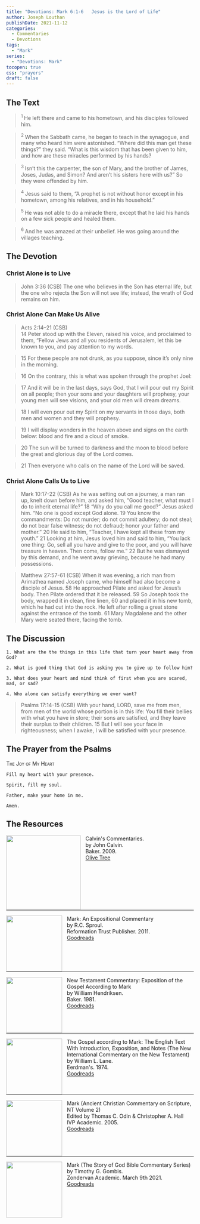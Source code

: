 ```yaml
---
title: "Devotions: Mark 6:1-6	Jesus is the Lord of Life"
author: Joseph Louthan
publishDate: 2021-11-12
categories:
  - Commentaries
  - Devotions
tags:
  - "Mark"
series:
  - "Devotions: Mark"
tocopen: true
css: "prayers"
draft: false
---
```

## The Text

><sup> 1 </sup> He left there and came to his hometown, and his disciples followed him. 

><sup> 2 </sup> When the Sabbath came, he began to teach in the synagogue, and many who heard him were astonished. “Where did this man get these things?” they said. “What is this wisdom that has been given to him, and how are these miracles performed by his hands? 

><sup> 3 </sup> Isn’t this the carpenter, the son of Mary, and the brother of James, Joses, Judas, and Simon? And aren’t his sisters here with us?” So they were offended by him. 

><sup> 4 </sup> Jesus said to them, “A prophet is not without honor except in his hometown, among his relatives, and in his household.” 

><sup> 5 </sup> He was not able to do a miracle there, except that he laid his hands on a few sick people and healed them. 

><sup> 6 </sup> And he was amazed at their unbelief. He was going around the villages teaching.

## The Devotion

### Christ Alone is to Live

>John 3:36 (CSB) The one who believes in the Son has eternal life, but the one who rejects the Son will not see life; instead, the wrath of God remains on him.

### Christ Alone Can Make Us Alive

>Acts 2:14–21 (CSB)  
> 14  Peter stood up with the Eleven, raised his voice, and proclaimed to them, “Fellow Jews and all you residents of Jerusalem, let this be known to you, and pay attention to my words. 

> 15  For these people are not drunk, as you suppose, since it’s only nine in the morning. 

> 16  On the contrary, this is what was spoken through the prophet Joel: 

> 17  And it will be in the last days, says God, that I will pour out my Spirit on all people; then your sons and your daughters will prophesy, your young men will see visions, and your old men will dream dreams. 

> 18  I will even pour out my Spirit on my servants in those days, both men and women and they will prophesy. 

> 19  I will display wonders in the heaven above and signs on the earth below: blood and fire and a cloud of smoke. 

> 20  The sun will be turned to darkness and the moon to blood before the great and glorious day of the Lord comes. 

> 21  Then everyone who calls on the name of the Lord will be saved.

### Christ Alone Calls Us to Live

>Mark 10:17-22 (CSB) As he was setting out on a journey, a man ran up, knelt down before him, and asked him, “Good teacher, what must I do to inherit eternal life?”
18 “Why do you call me good?” Jesus asked him. “No one is good except God alone. 19 You know the commandments: Do not murder; do not commit adultery; do not steal; do not bear false witness; do not defraud; honor your father and mother.”
20 He said to him, “Teacher, I have kept all these from my youth.”
21 Looking at him, Jesus loved him and said to him, “You lack one thing: Go, sell all you have and give to the poor, and you will have treasure in heaven. Then come, follow me.” 22 But he was dismayed by this demand, and he went away grieving, because he had many possessions.

>Matthew 27:57-61 (CSB) When it was evening, a rich man from Arimathea named Joseph came, who himself had also become a disciple of Jesus. 58 He approached Pilate and asked for Jesus’s body. Then Pilate ordered that it be released. 59 So Joseph took the body, wrapped it in clean, fine linen, 60 and placed it in his new tomb, which he had cut into the rock. He left after rolling a great stone against the entrance of the tomb. 61 Mary Magdalene and the other Mary were seated there, facing the tomb.

## The Discussion

```text
1. What are the the things in this life that turn your heart away from God?
```

```text
2. What is good thing that God is asking you to give up to follow him?
```

```text
3. What does your heart and mind think of first when you are scared, mad, or sad?
```

```text
4. Who alone can satisfy everything we ever want?
```

>Psalms 17:14-15 (CSB) With your hand, LORD, save me from men,
from men of the world
whose portion is in this life:
You fill their bellies with what you have in store;
their sons are satisfied,
and they leave their surplus to their children.
15 But I will see your face in righteousness;
when I awake, I will be satisfied with your presence.

## The Prayer from the Psalms

>

<div style='font-variant: small-caps;'>
The Joy of My Heart
</div>

```text
Fill my heart with your presence.

Spirit, fill my soul.

Father, make your home in me.

Amen.
```

<div style="page-break-after: always;"></div>


## The Resources

<p style="clear:both;">

<img src="/images/resources/commentary-calvin-set.png" align="left" width="200" style="padding-right: 10px" />Calvin's Commentaries.  
by John Calvin.  
Baker. 2009.  
[Olive Tree](https://www.olivetree.com/store/product.php?productid=17517)

<p style="clear:both;">

---

<img src="/images/resources/commentary-mark-sproul.jpg" align="left" width="150" style="padding-right: 10px" />Mark: An Expositional Commentary  
by R.C. Sproul.  
Reformation Trust Publisher. 2011.  
[Goodreads](https://www.goodreads.com/book/show/13329901-mark?ac=1&from_search=true&qid=AjPCOwNAXj&rank=1)

<p style="clear:both;">

---

<img src="/images/resources/commentary-mark-hendriksen.jpg" align="left" width="150" style="padding-right: 10px" />New Testament Commentary: Exposition of the Gospel According to Mark  
by William Hendriksen.  
Baker. 1981.  
[Goodreads](https://www.goodreads.com/book/show/2365098.Mark)

<p style="clear:both;">

---

<img src="/images/resources/commentary-mark-lane.jpg" align="left" width="150" style="padding-right: 10px" />The Gospel according to Mark: The English Text With Introduction, Exposition, and Notes (The New International Commentary on the New Testament)  
by William L. Lane.  
Eerdman's. 1974.  
[Goodreads](https://www.goodreads.com/book/show/978619.The_Gospel_of_Mark?from_search=true&from_srp=true&qid=UOUMUiJ7z4&rank=2)

<p style="clear:both;">

---

<img src="/images/resources/commentary-mark-oden.jpg" align="left" width="150" style="padding-right: 10px" />Mark (Ancient Christian Commentary on Scripture, NT Volume 2)  
Edited by Thomas C. Odin & Christopher A. Hall  
IVP Academic. 2005.  
[Goodreads](https://www.goodreads.com/book/show/33015669-mark)

<p style="clear:both;">

---

<img src="/images/resources/commentary-mark-gombis.jpg" align="left" width="150" style="padding-right: 10px" />Mark (The Story of God Bible Commentary Series)  
by Timothy G. Gombis.   
Zondervan Academic. March 9th 2021.  
[Goodreads](https://www.goodreads.com/book/show/54287613-mark)

<p style="clear:both;">
